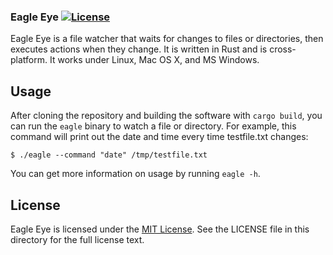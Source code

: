 ### Eagle Eye [![License](https://img.shields.io/badge/License-MIT-blue.svg)](LICENSE)

Eagle Eye is a file watcher that waits for changes to files or directories,
then executes actions when they change. It is written in Rust and is
cross-platform. It works under Linux, Mac OS X, and MS Windows.

## Usage

After cloning the repository and building the software with `cargo build`, you
can run the `eagle` binary to watch a file or directory. For example, this
command will print out the date and time every time testfile.txt changes:

```
$ ./eagle --command "date" /tmp/testfile.txt
```

You can get more information on usage by running `eagle -h`.

## License

Eagle Eye is licensed under the
[MIT License](http://opensource.org/licenses/MIT).  See the LICENSE file in
this directory for the full license text.

